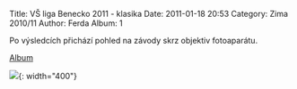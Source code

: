 Title: VŠ liga Benecko 2011 - klasika
Date: 2011-01-18 20:53
Category: Zima 2010/11
Author: Ferda
Album: 1

Po výsledcích přichází pohled na závody skrz objektiv fotoaparátu.

[Album](https://photos.app.goo.gl/3Spch2MmywrekwQq9)

![]({static}/static/zima-2010-11/alba/img-0415.jpg){: width="400"}
